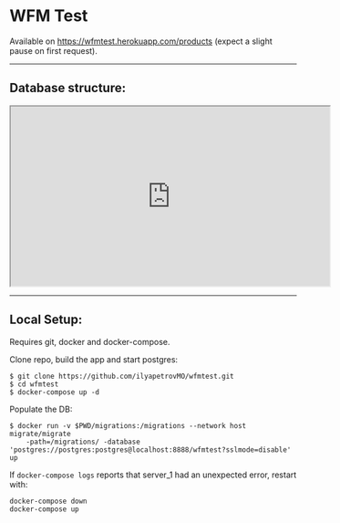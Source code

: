 # WFM Test

Available on https://wfmtest.herokuapp.com/products (expect a slight pause on first request).

------------------------------------------------------------------------
## Database structure:
<iframe width="560" height="315" src='https://dbdiagram.io/embed/615ca2ed825b5b0146229a76'> </iframe>

-------------------------------------------------------------------------
## Local Setup:
Requires git, docker and docker-compose.


Clone repo, build the app and start postgres:
```
$ git clone https://github.com/ilyapetrovMO/wfmtest.git
$ cd wfmtest
$ docker-compose up -d
```
 Populate the DB:
```
$ docker run -v $PWD/migrations:/migrations --network host migrate/migrate
    -path=/migrations/ -database 'postgres://postgres:postgres@localhost:8888/wfmtest?sslmode=disable' up
```

If `docker-compose logs` reports that server_1 had an unexpected error, restart with:
```
docker-compose down
docker-compose up
``` 